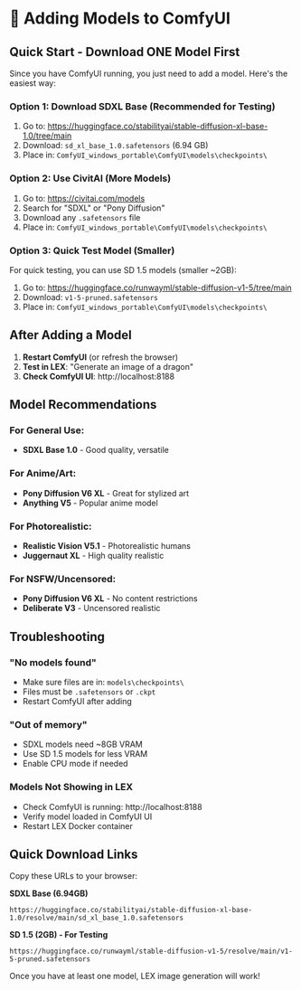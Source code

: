 # 🎨 Adding Models to ComfyUI

## Quick Start - Download ONE Model First

Since you have ComfyUI running, you just need to add a model. Here's the easiest way:

### Option 1: Download SDXL Base (Recommended for Testing)
1. Go to: https://huggingface.co/stabilityai/stable-diffusion-xl-base-1.0/tree/main
2. Download: `sd_xl_base_1.0.safetensors` (6.94 GB)
3. Place in: `ComfyUI_windows_portable\ComfyUI\models\checkpoints\`

### Option 2: Use CivitAI (More Models)
1. Go to: https://civitai.com/models
2. Search for "SDXL" or "Pony Diffusion"
3. Download any `.safetensors` file
4. Place in: `ComfyUI_windows_portable\ComfyUI\models\checkpoints\`

### Option 3: Quick Test Model (Smaller)
For quick testing, you can use SD 1.5 models (smaller ~2GB):
1. Go to: https://huggingface.co/runwayml/stable-diffusion-v1-5/tree/main
2. Download: `v1-5-pruned.safetensors`
3. Place in: `ComfyUI_windows_portable\ComfyUI\models\checkpoints\`

## After Adding a Model

1. **Restart ComfyUI** (or refresh the browser)
2. **Test in LEX**: "Generate an image of a dragon"
3. **Check ComfyUI UI**: http://localhost:8188

## Model Recommendations

### For General Use:
- **SDXL Base 1.0** - Good quality, versatile

### For Anime/Art:
- **Pony Diffusion V6 XL** - Great for stylized art
- **Anything V5** - Popular anime model

### For Photorealistic:
- **Realistic Vision V5.1** - Photorealistic humans
- **Juggernaut XL** - High quality realistic

### For NSFW/Uncensored:
- **Pony Diffusion V6 XL** - No content restrictions
- **Deliberate V3** - Uncensored realistic

## Troubleshooting

### "No models found"
- Make sure files are in: `models\checkpoints\`
- Files must be `.safetensors` or `.ckpt`
- Restart ComfyUI after adding

### "Out of memory"
- SDXL models need ~8GB VRAM
- Use SD 1.5 models for less VRAM
- Enable CPU mode if needed

### Models Not Showing in LEX
- Check ComfyUI is running: http://localhost:8188
- Verify model loaded in ComfyUI UI
- Restart LEX Docker container

## Quick Download Links

Copy these URLs to your browser:

**SDXL Base (6.94GB)**
```
https://huggingface.co/stabilityai/stable-diffusion-xl-base-1.0/resolve/main/sd_xl_base_1.0.safetensors
```

**SD 1.5 (2GB) - For Testing**
```
https://huggingface.co/runwayml/stable-diffusion-v1-5/resolve/main/v1-5-pruned.safetensors
```

Once you have at least one model, LEX image generation will work!